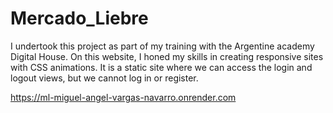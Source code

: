 # Mercado_Liebre

I undertook this project as part of my training with the Argentine academy Digital House. On this website, I honed my skills in creating responsive sites with CSS animations. It is a static site where we can access the login and logout views, but we cannot log in or register.

https://ml-miguel-angel-vargas-navarro.onrender.com
